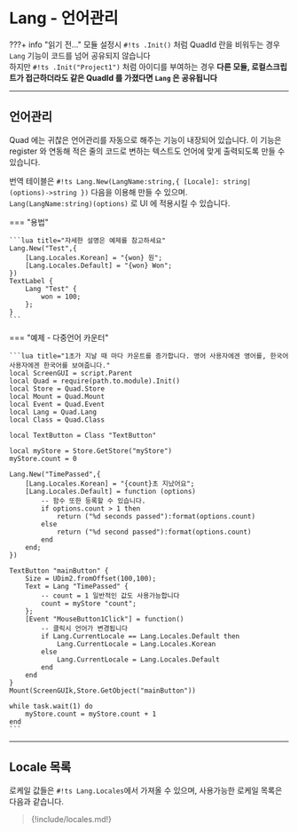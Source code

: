 
# Lang - 언어관리

???+ info "읽기 전..."
    모듈 설정시 `#!ts .Init()` 처럼 QuadId 란을 비워두는 경우 `Lang` 기능이 코드를 넘어 공유되지 않습니다  
    하지만 `#!ts .Init("Project1")` 처럼 아이디를 부여하는 경우 **다른 모듈, 로컬스크립트가 접근하더라도 같은 QuadId 를 가졌다면 `Lang` 은 공유됩니다**  

---

## 언어관리

Quad 에는 귀찮은 언어관리를 자동으로 해주는 기능이 내장되어 있습니다. 이 기능은 register 와 연동해 적은 줄의 코드로 변하는 텍스트도 언어에 맞게 출력되도록 만들 수 있습니다.  

번역 테이블은 `#!ts Lang.New(LangName:string,{ [Locale]: string|(options)->string })` 다음을 이용해 만들 수 있으며.  
`Lang(LangName:string)(options)` 로 UI 에 적용시킬 수 있습니다.  

=== "용법"

    ```lua title="자세한 설명은 예제를 참고하세요"
    Lang.New("Test",{
        [Lang.Locales.Korean] = "{won} 원";
        [Lang.Locales.Default] = "{won} Won";
    })
    TextLabel {
        Lang "Test" {
            won = 100;
        };
    }
    ```

=== "예제 - 다중언어 카운터"

    ```lua title="1초가 지날 때 마다 카운트를 증가합니다. 영어 사용자에겐 영어를, 한국어 사용자에겐 한국어를 보여줍니다."
    local ScreenGUI = script.Parent
    local Quad = require(path.to.module).Init()
    local Store = Quad.Store
    local Mount = Quad.Mount
    local Event = Quad.Event
    local Lang = Quad.Lang
    local Class = Quad.Class

    local TextButton = Class "TextButton"

    local myStore = Store.GetStore("myStore")
    myStore.count = 0

    Lang.New("TimePassed",{
        [Lang.Locales.Korean] = "{count}초 지났어요";
        [Lang.Locales.Default] = function (options)
            -- 함수 또한 등록할 수 있습니다.
            if options.count > 1 then
                return ("%d seconds passed"):format(options.count)
            else
                return ("%d second passed"):format(options.count)
            end
        end;
    })

    TextButton "mainButton" {
        Size = UDim2.fromOffset(100,100);
        Text = Lang "TimePassed" {
            -- count = 1 일반적인 값도 사용가능합니다
            count = myStore "count";
        };
        [Event "MouseButton1Click"] = function()
            -- 클릭시 언어가 변경됩니다
            if Lang.CurrentLocale == Lang.Locales.Default then
                Lang.CurrentLocale = Lang.Locales.Korean
            else
                Lang.CurrentLocale = Lang.Locales.Default
            end
        end
    }
    Mount(ScreenGUIk,Store.GetObject("mainButton"))

    while task.wait(1) do
        myStore.count = myStore.count + 1
    end
    ```

---

## Locale 목록

로케일 값들은 `#!ts Lang.Locales`에서 가져올 수 있으며, 사용가능한 로케일 목록은 다음과 같습니다.  

> {!include/locales.md!}
